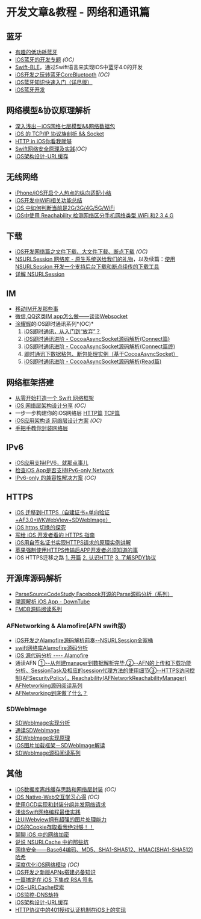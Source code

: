 # 开发文章&教程 - 网络和通讯篇
## 蓝牙
- [有趣的低功耗蓝牙][1]
- [IOS蓝牙的开发专题][2] *(OC)*
- [Swift-BLE][3]，通过Swift语言来实现IOS中蓝牙4.0的开发
- [iOS开发之玩转蓝牙CoreBluetooth][4] *(OC)*
- [iOS蓝牙知识快速入门（详尽版）][5]
- [iOS蓝牙开发][6]

## 网络模型&协议原理解析
- [深入浅出－iOS网络七层模型&&网络数据包][7]
- [iOS 的 TCP/IP 协议族剖析 && Socket][8]
- [HTTP in iOS你看我就够][9]
- [Swift网络安全原理及实践][10]*(OC)*
- [iOS架构设计-URL缓存][11]

## 无线网络
- [iPhone/iOS开启个人热点的纵向适配小结][12]
- [iOS开发中WiFi相关功能总结][13]
- [iOS 中如何判断当前是2G/3G/4G/5G/WiFi][14]
- [iOS中使用 Reachability 检测网络区分手机网络类型 WiFi 和2 3 4 G][15]

## 下载
- [iOS开发网络篇之文件下载、大文件下载、断点下载][16] *(OC)*
- [NSURLSession 网络库 - 原生系统送给我们的礼物][17]，以及续篇：[使用 NSURLSession 开发一个支持后台下载和断点续传的下载工具][18]
- [详解 NSURLSession][19]

## IM
- [移动IM开发那些事][20]
- [微信,QQ这类IM app怎么做——谈谈Websocket][21]
- [涂耀辉][22]的iOS即时通讯系列*(OC)*
	1. [iOS即时通讯，从入门到“放弃”？][23]
	2. [iOS即时通讯进阶 - CocoaAsyncSocket源码解析(Connect篇)][24]
	3. [iOS即时通讯进阶 - CocoaAsyncSocket源码解析(Connect篇终)][25]
	4. [即时通讯下数据粘包、断包处理实例（基于CocoaAsyncSocket）][26]
	5. [iOS即时通讯进阶 - CocoaAsyncSocket源码解析(Read篇)][27]

## 网络框架搭建
- [从零开始打造一个 Swift 网络框架][28]
- [iOS 网络层架构设计分享][29] *(OC)*
- 一步一步构建你的iOS网络层 [HTTP篇][30] [TCP篇][31]
- [iOS应用架构谈  网络层设计方案][32] *(OC)*
- [手把手教你封装网络层][33]

## IPv6
- [iOS应用支持IPV6，就那点事儿][34]
- [检查iOS App是否支持IPv6-only Network][35]
- [IPv6-only 的兼容性解决方案][36] *(OC)*

## HTTPS
- [iOS 迁移到HTTPS（自建证书+单向验证+AF3.0+WKWebView+SDWebImage）][37]
- [iOS https 切换的探究][38]
- [写给 iOS 开发者看的 HTTPS 指南][39]
- [iOS用自签名证书实现HTTPS请求的原理实例讲解][40]
- [苹果强制使用HTTPS传输后APP开发者必须知道的事][41]
- iOS HTTPS迁移之路 [1. 开篇][42] [2. 认识HTTP][43] [3. 了解SPDY协议][44]

## 开源库源码解析
- [ParseSourceCodeStudy Facebook开源的Parse源码分析（系列）][45]
- [開源解析 iOS App - DownTube][46]
- [FMDB源码阅读系列][47]

### AFNetworking & Alamofire(AFN swift版)
- [iOS开发之Alamofire源码解析前奏--NSURLSession全家桶][48]
- [swift网络库Alamofire源码分析][49]
- [iOS 源代码分析 ---- Alamofire][50]
- 通读AFN [①--从创建manager到数据解析完毕][51],[②--AFN的上传和下载功能分析、SessionTask及相应的session代理方法的使用细节][52][③--HTTPS访问控制(AFSecurityPolicy)，Reachability(AFNetworkReachabilityManager)][53]
- [AFNetworking源码阅读系列][54]
- [AFNetworking到底做了什么？][55]

### SDWebImage
- [SDWebImage实现分析][56]
- [通读SDWebImage][57]
- [SDWebImage实现原理][58]
- [iOS图片加载框架－SDWebImage解读][59]
- [SDWebImage源码阅读系列][60]

## 其他
- [iOS数据库离线缓存思路和网络层封装][61] *(OC)*
- [iOS Native-Web交互学习心得][62] *(OC)*
- [使用GCD实现和封装分组并发网络请求][63]
- [浅谈Swift网络编程最佳实践][64]
- [让UIWebview拥有超强的图片处理能力][65]
- [iOS的Cookie存取看我绝对够！！][66]
- [聊聊 iOS 中的网络加密][67]
- [说说 NSURLCache 中的那些坑][68]
- [网络安全——Base64编码、MD5、SHA1-SHA512、HMAC(SHA1-SHA512)哈希][69]
- [深度优化iOS网络模块][70] *(OC)*
- [iOS开发之新版APNs搭建必备知识][71]
- [一篇搞定在 iOS 下集成 RSA 签名][72]
- [iOS\~URLCache探索][73]
- [iOS监控-DNS劫持][74]
- [iOS架构设计-URL缓存][75]
- [HTTP协议中的401授权认证机制在iOS上的实现][76]

[1]:	http://www.cocoachina.com/ios/20160218/15307.html
[2]:	http://liuyanwei.jumppo.com/2015/07/17/ios-BLE-0.html
[3]:	https://github.com/lidong1665/Swift-BLE "Swift-BLE"
[4]:	http://mrpeak.cn/blog/ios-bluetooth/ "iOS开发之玩转蓝牙CoreBluetooth"
[5]:	http://www.jianshu.com/p/f7a53b3a0fc8
[6]:	http://www.jianshu.com/p/38a4c6451d93
[7]:	http://www.jianshu.com/p/4b9d43c0571a "深入浅出－iOS网络七层模型&&网络数据包"
[8]:	http://www.cnblogs.com/8hao/p/5234689.html "iOS 的 TCP/IP 协议族剖析 && Socket"
[9]:	http://www.jianshu.com/p/42d9cc1dde10 "HTTP in iOS你看我就够"
[10]:	http://www.jianshu.com/p/ba897dd4ccd1 "Swift网络安全原理及实践"
[11]:	http://www.cnblogs.com/kenshincui/p/iOS-jia-gou-she-jiURL-huan-cun.html "iOS架构设计-URL缓存"
[12]:	http://blog.csdn.net/phunxm/article/details/42967035 "iPhone/iOS开启个人热点的纵向适配小结"
[13]:	http://www.jianshu.com/p/8471b68203e8 "iOS开发中WiFi相关功能总结"
[14]:	http://www.jianshu.com/p/7b98fb9dad45 "iOS 中如何判断当前是2G/3G/4G/5G/WiFi"
[15]:	http://www.cnblogs.com/jgCho/p/4959657.html "iOS中使用 Reachability 检测网络区分手机网络类型 WiFi 和2 3 4 G"
[16]:	http://www.jianshu.com/p/f65e32012f07
[17]:	http://swiftcafe.io/2015/12/20/nsurlsession/ "NSURLSession 网络库 - 原生系统送给我们的礼物"
[18]:	http://swiftcafe.io/2015/12/23/nsurlsession-app/ "使用 NSURLSession 开发一个支持后台下载和断点续传的下载工具"
[19]:	http://www.jianshu.com/p/158e2a8c545e "详解 NSURLSession"
[20]:	http://xiangwangfeng.com/2015/05/20/%E7%A7%BB%E5%8A%A8IM%E5%BC%80%E5%8F%91%E9%82%A3%E4%BA%9B%E4%BA%8B/
[21]:	http://www.jianshu.com/p/bcefda55bce4 "微信,QQ这类IM app怎么做——谈谈Websocket"
[22]:	http://www.jianshu.com/u/14431e509ae8 "涂耀辉"
[23]:	http://www.jianshu.com/p/2dbb360886a8 "iOS即时通讯，从入门到“放弃”？"
[24]:	http://www.jianshu.com/p/0a11b2d0f4ae "iOS即时通讯进阶 - CocoaAsyncSocket源码解析(Connect篇)"
[25]:	http://www.jianshu.com/p/22c984eac9b9 "iOS即时通讯进阶 - CocoaAsyncSocket源码解析(Connect篇终)"
[26]:	http://www.jianshu.com/p/2e16572c9ddc "即时通讯下数据粘包、断包处理实例（基于CocoaAsyncSocket）"
[27]:	http://www.jianshu.com/p/fdd3d429bdb3 "iOS即时通讯进阶 - CocoaAsyncSocket源码解析(Read篇)"
[28]:	http://www.jianshu.com/p/0039f963239d "从零开始打造一个 Swift 网络框架"
[29]:	http://ios.jobbole.com/84976/
[30]:	http://www.jianshu.com/p/f9b4ada163ab
[31]:	http://www.jianshu.com/p/2f98823730a8
[32]:	http://casatwy.com/iosying-yong-jia-gou-tan-wang-luo-ceng-she-ji-fang-an.html "iOS应用架构谈  网络层设计方案"
[33]:	http://swift.gg/2017/04/25/how-do-I-build-a-network-layer/ "手把手教你封装网络层"
[34]:	http://www.jianshu.com/p/a6bab07c4062 "iOS应用支持IPV6，就那点事儿"
[35]:	http://openfibers.github.io/blog/2016/06/20/support-ipv6-only-network-in-ios/
[36]:	http://www.jianshu.com/p/8837739251ad "IPv6-only 的兼容性解决方案"
[37]:	http://www.jianshu.com/p/94f5d3830301
[38]:	http://www.jianshu.com/p/c11f929b456a
[39]:	https://autolayout.club/2016/12/22/%E5%86%99%E7%BB%99-iOS-%E5%BC%80%E5%8F%91%E8%80%85%E7%9C%8B%E7%9A%84-HTTPS-%E6%8C%87%E5%8D%97/
[40]:	http://www.jianshu.com/p/0109f45395e3
[41]:	http://wetest.qq.com/lab/view/274.html
[42]:	http://dabing1022.github.io/2016/08/17/iOS%20HTTPS%E8%BF%81%E7%A7%BB%E4%B9%8B%E8%B7%AF-1.%20%E5%BC%80%E7%AF%87/ "iOS HTTPS迁移之路-1. 开篇"
[43]:	http://dabing1022.github.io/2016/08/18/iOS%20HTTPS%E8%BF%81%E7%A7%BB%E4%B9%8B%E8%B7%AF-2.%20%E8%AE%A4%E8%AF%86HTTP/ "iOS HTTPS迁移之路-2. 认识HTTP"
[44]:	http://dabing1022.github.io/2016/08/20/iOS%20HTTPS%E8%BF%81%E7%A7%BB%E4%B9%8B%E8%B7%AF-3.%20%E4%BA%86%E8%A7%A3SPDY%E5%8D%8F%E8%AE%AE/ "iOS HTTPS迁移之路-3. 了解SPDY协议"
[45]:	https://github.com/ChenYilong/ParseSourceCodeStudy
[46]:	https://kobe0308.github.io/2016/08/13/20160813-01/ "開源解析 iOS App - DownTube"
[47]:	http://www.cnblogs.com/polobymulberry/category/789988.html "FMDB源码阅读系列(2)"
[48]:	http://www.cnblogs.com/ludashi/p/5556088.html "iOS开发之Alamofire源码解析前奏--NSURLSession全家桶"
[49]:	http://www.ethanwhy.com/2015/11/16/swift-alamofire-analyse/ "swift网络库Alamofire源码分析"
[50]:	http://draveness.me/ios-yuan-dai-ma-fen-xi-alamofire/
[51]:	http://www.cnblogs.com/Mike-zh/p/5167017.html "通读AFN①--从创建manager到数据解析完毕"
[52]:	http://www.cnblogs.com/Mike-zh/p/5172389.html "通读AFN②--AFN的上传和下载功能分析、SessionTask及相应的session代理方法的使用细节"
[53]:	http://www.cnblogs.com/Mike-zh/p/5174238.html "通读AFN③--HTTPS访问控制(AFSecurityPolicy)，Reachability(AFNetworkReachabilityManager)"
[54]:	http://www.cnblogs.com/polobymulberry/category/785705.html "AFNetworking源码阅读系列"
[55]:	http://www.jianshu.com/p/856f0e26279d
[56]:	http://southpeak.github.io/blog/2015/02/07/sourcecode-sdwebimage/ "SDWebImage实现分析"
[57]:	http://zzk.cnblogs.com/s?w=blog:Mike-zh%20%E9%80%9A%E8%AF%BBSDWebImage "通读SDWebImage"
[58]:	http://www.jianshu.com/p/a9583942224e "SDWebImage实现原理"
[59]:	http://www.jianshu.com/p/be9a0a088feb
[60]:	http://www.cnblogs.com/polobymulberry/category/785704.html "SDWebImage源码阅读系列"
[61]:	http://www.jianshu.com/p/f2e59e98ab86 "iOS数据库离线缓存思路和网络层封装"
[62]:	http://www.cnblogs.com/shouce/p/5445038.html "iOS Native-Web交互学习心得"
[63]:	http://www.jianshu.com/p/54bbacfcc31b "使用GCD实现和封装分组并发网络请求"
[64]:	http://www.jianshu.com/p/bacd35dd3271 "浅谈Swift网络编程最佳实践"
[65]:	http://www.jianshu.com/p/a46297f2ce70 "让UIWebview拥有超强的图片处理能力"
[66]:	http://www.jianshu.com/p/d2c478bbcca5 "iOS的Cookie存取看我绝对够！！"
[67]:	http://www.jianshu.com/p/75d96b72bfb1 "聊聊 iOS 中的网络加密"
[68]:	http://codingnext.com/nsurlcache.html "说说 NSURLCache 中的那些坑"
[69]:	http://www.cnblogs.com/mddblog/p/5512708.html "网络安全——Base64编码、MD5、SHA1-SHA512、HMAC(SHA1-SHA512)哈希"
[70]:	http://mrpeak.cn/blog/ios-network/ "深度优化iOS网络模块"
[71]:	http://www.jianshu.com/p/d8dba6c2c07a
[72]:	http://rdc.hundsun.com/portal/article/675.html "一篇搞定在 iOS 下集成 RSA 签名"
[73]:	http://www.jianshu.com/p/3fcb80cbf9b2
[74]:	http://www.jianshu.com/p/08f7146e045f
[75]:	http://www.cnblogs.com/kenshincui/p/iOS-jia-gou-she-jiURL-huan-cun.html "iOS架构设计-URL缓存"
[76]:	http://www.jianshu.com/p/f1fc2f177156 "HTTP协议中的401授权认证机制在iOS上的实现"